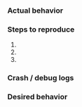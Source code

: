 ### Actual behavior
<!-- Please describe the actual behavior-->

### Steps to reproduce
<!-- Please describe what I should do to reproduce the issue -->
1.
2.
3.

### Crash / debug logs
<!-- Please run it with -vdebug with a terminal and paste the important exerpts from the output here.
  Linux: cd to the install dir, run `python3 run_electrum -vdebug`
  MacOS: Mount the image, cd to the mounted volume, find the app (find . -name "Electrum-XZC"), execute PATH/Electrum-XZC -vdebug. For example `cd /Volumes/Electrum-XZC; Electrum-XZC.app/Contents/Macos/Electrum-XZC -vdebug`
-->

### Desired behavior 
<!-- Please describe how it should behave if it is not obvious -->


